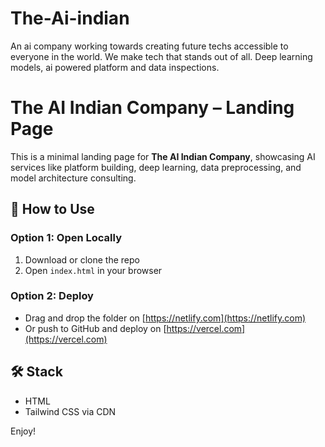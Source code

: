 # The-Ai-indian
An ai company working towards creating future techs accessible to everyone in the world. We make tech that stands out of all. Deep learning models, ai powered platform and data inspections.
# The AI Indian Company – Landing Page
This is a minimal landing page for **The AI Indian Company**, showcasing AI services like platform building, deep learning, data preprocessing, and model architecture consulting.

## 🚀 How to Use

### Option 1: Open Locally
1. Download or clone the repo
2. Open `index.html` in your browser

### Option 2: Deploy
- Drag and drop the folder on [https://netlify.com](https://netlify.com)
- Or push to GitHub and deploy on [https://vercel.com](https://vercel.com)

## 🛠 Stack
- HTML
- Tailwind CSS via CDN

Enjoy!
